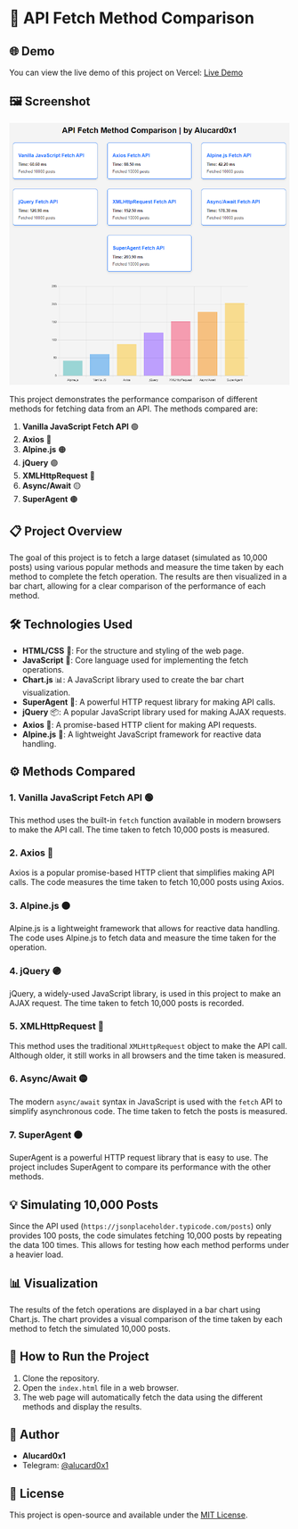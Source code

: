 # 🚀 API Fetch Method Comparison

## 🌐 Demo

You can view the live demo of this project on Vercel: [Live Demo](https://api-fetch-method-comparison.vercel.app/)

## 🖼️ Screenshot

![Screenshot of the API Fetch Method Comparison](./Screenshot_1217.png)

This project demonstrates the performance comparison of different methods for fetching data from an API. The methods compared are:

1. **Vanilla JavaScript Fetch API** 🟢
2. **Axios** 🔵
3. **Alpine.js** 🟠
4. **jQuery** 🟣
5. **XMLHttpRequest** 🔴
6. **Async/Await** 🟡
7. **SuperAgent** 🟤

## 📋 Project Overview

The goal of this project is to fetch a large dataset (simulated as 10,000 posts) using various popular methods and measure the time taken by each method to complete the fetch operation. The results are then visualized in a bar chart, allowing for a clear comparison of the performance of each method.



## 🛠️ Technologies Used

- **HTML/CSS** 🎨: For the structure and styling of the web page.
- **JavaScript** 📜: Core language used for implementing the fetch operations.
- **Chart.js** 📊: A JavaScript library used to create the bar chart visualization.
- **SuperAgent** 🚀: A powerful HTTP request library for making API calls.
- **jQuery** 📦: A popular JavaScript library used for making AJAX requests.
- **Axios** 🔗: A promise-based HTTP client for making API requests.
- **Alpine.js** 🌲: A lightweight JavaScript framework for reactive data handling.

## ⚙️ Methods Compared

### 1. Vanilla JavaScript Fetch API 🟢
This method uses the built-in `fetch` function available in modern browsers to make the API call. The time taken to fetch 10,000 posts is measured.

### 2. Axios 🔵
Axios is a popular promise-based HTTP client that simplifies making API calls. The code measures the time taken to fetch 10,000 posts using Axios.

### 3. Alpine.js 🟠
Alpine.js is a lightweight framework that allows for reactive data handling. The code uses Alpine.js to fetch data and measure the time taken for the operation.

### 4. jQuery 🟣
jQuery, a widely-used JavaScript library, is used in this project to make an AJAX request. The time taken to fetch 10,000 posts is recorded.

### 5. XMLHttpRequest 🔴
This method uses the traditional `XMLHttpRequest` object to make the API call. Although older, it still works in all browsers and the time taken is measured.

### 6. Async/Await 🟡
The modern `async/await` syntax in JavaScript is used with the `fetch` API to simplify asynchronous code. The time taken to fetch the posts is measured.

### 7. SuperAgent 🟤
SuperAgent is a powerful HTTP request library that is easy to use. The project includes SuperAgent to compare its performance with the other methods.

## 💡 Simulating 10,000 Posts

Since the API used (`https://jsonplaceholder.typicode.com/posts`) only provides 100 posts, the code simulates fetching 10,000 posts by repeating the data 100 times. This allows for testing how each method performs under a heavier load.

## 📊 Visualization

The results of the fetch operations are displayed in a bar chart using Chart.js. The chart provides a visual comparison of the time taken by each method to fetch the simulated 10,000 posts.

## 📝 How to Run the Project

1. Clone the repository.
2. Open the `index.html` file in a web browser.
3. The web page will automatically fetch the data using the different methods and display the results.

## 👤 Author

- **Alucard0x1**
- Telegram: [@alucard0x1](https://t.me/alucard0x1)

## 📝 License

This project is open-source and available under the [MIT License](LICENSE).
